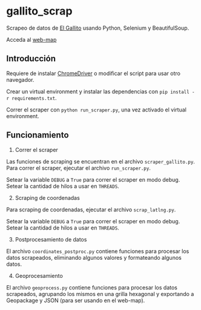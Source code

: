 # gallito_scrap

Scrapeo de datos de [El Gallito](https://www.gallito.com.uy/inmuebles) usando Python, Selenium y BeautifulSoup.

Acceda al [web-map](https://guillermodangelo.com/webmaps/hexgrid_mvo/)

## Introducción

Requiere de instalar [ChromeDriver](https://chromedriver.chromium.org/downloads) o modificar el script para usar otro navegador.

Crear un virtual environment y instalar las dependencias con `pip install -r requirements.txt`. 

Correr el scraper con `python run_scraper.py`, una vez activado el virtual environment.


## Funcionamiento

1. Correr el scraper

Las funciones de scraping se encuentran en el archivo `scraper_gallito.py`. Para correr el scraper, ejecutar el archivo `run_scraper.py`.

Setear la variable `DEBUG` a `True` para correr el scraper en modo debug. Setear la cantidad de hilos a usar en `THREADS`.

2. Scraping de coordenadas

Para scraping de coordenadas, ejecutar el archivo `scrap_latlng.py`.

Setear la variable `DEBUG` a `True` para correr el scraper en modo debug. Setear la cantidad de hilos a usar en `THREADS`.

3. Postprocesamiento de datos

El archivo `coordinates_postproc.py` contiene funciones para procesar los datos scrapeados, eliminando algunos valores y formateando algunos datos.

4. Geoprocesamiento

El archivo `geoprocess.py` contiene funciones para procesar los datos scrapeados, agrupando los mismos en una grilla hexagonal y exportando a Geopackage y JSON (para ser usando en el web-map).

